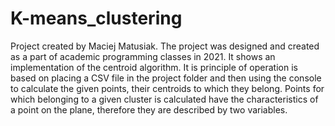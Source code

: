 # K-means_clustering

Project created by Maciej Matusiak. The project was designed and created as a part of academic programming classes in 2021. It shows an implementation of the centroid algorithm. It is principle of operation is based on placing a CSV file in the project folder and then using the console to calculate the given points, their centroids to which they belong. Points for which belonging to a given cluster is calculated have the characteristics of a point on the plane, therefore they are described by two variables.
